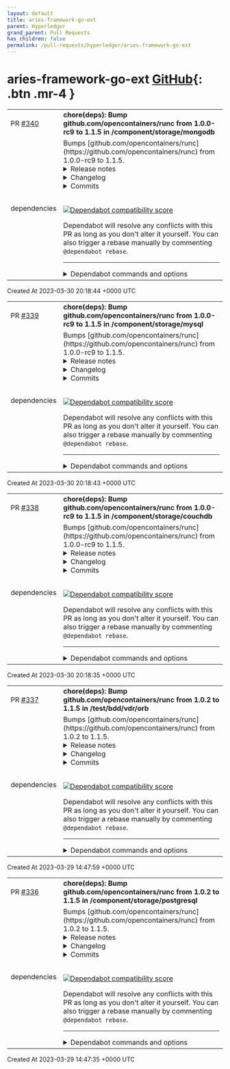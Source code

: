 ```yaml
---
layout: default
title: aries-framework-go-ext
parent: Hyperledger
grand_parent: Pull Requests
has_children: false
permalink: /pull-requests/hyperledger/aries-framework-go-ext
---
```


# aries-framework-go-ext <span class="fs-3 right-align">[GitHub](https://github.com/hyperledger/aries-framework-go-ext){: .btn .mr-4 }</span>


<div>
    <table>
        <tr>
            <td>
                PR <a href="https://github.com/hyperledger/aries-framework-go-ext/pull/340" class=".btn">#340</a>
            </td>
            <td>
                <b>
                    chore(deps): Bump github.com/opencontainers/runc from 1.0.0-rc9 to 1.1.5 in /component/storage/mongodb
                </b>
            </td>
        </tr>
        <tr>
            <td>
                <span class="chip">dependencies</span>
            </td>
            <td>
                Bumps [github.com/opencontainers/runc](https://github.com/opencontainers/runc) from 1.0.0-rc9 to 1.1.5.
<details>
<summary>Release notes</summary>
<p><em>Sourced from <a href="https://github.com/opencontainers/runc/releases">github.com/opencontainers/runc's releases</a>.</em></p>
<blockquote>
<h2>runc 1.1.5 -- &quot;囚われた屈辱は　反撃の嚆矢だ&quot;</h2>
<p>This is the fifth patch release in the 1.1.z series of runc, which fixes
three CVEs found in runc.</p>
<ul>
<li>
<p>CVE-2023-25809 is a vulnerability involving rootless containers where
(under specific configurations), the container would have write access
to the /sys/fs/cgroup/user.slice/... cgroup hierarchy. No other
hierarchies on the host were affected. This vulnerability was
discovered by Akihiro Suda.
<a href="https://github.com/opencontainers/runc/security/advisories/GHSA-m8cg-xc2p-r3fc">https://github.com/opencontainers/runc/security/advisories/GHSA-m8cg-xc2p-r3fc</a></p>
</li>
<li>
<p>CVE-2023-27561 was a regression which effectively re-introduced
CVE-2019-19921. This bug was present from v1.0.0-rc95 to v1.1.4. This
regression was discovered by <a href="https://github.com/Beuc"><code>@​Beuc</code></a>.
<a href="https://github.com/advisories/GHSA-vpvm-3wq2-2wvm">https://github.com/advisories/GHSA-vpvm-3wq2-2wvm</a></p>
</li>
<li>
<p>CVE-2023-28642 is a variant of CVE-2023-27561 and was fixed by the same
patch. This variant of the above vulnerability was reported by Lei
Wang.
<a href="https://github.com/opencontainers/runc/security/advisories/GHSA-g2j6-57v7-gm8c">https://github.com/opencontainers/runc/security/advisories/GHSA-g2j6-57v7-gm8c</a></p>
</li>
</ul>
<p>In addition, the following other fixes are included in this release:</p>
<ul>
<li>Fix the inability to use <code>/dev/null</code> when inside a container. (<a href="https://redirect.github.com/opencontainers/runc/issues/3620">#3620</a>)</li>
<li>Fix changing the ownership of host's <code>/dev/null</code> caused by fd redirection
(a regression in 1.1.1). (<a href="https://redirect.github.com/opencontainers/runc/issues/3674">#3674</a>, <a href="https://redirect.github.com/opencontainers/runc/issues/3731">#3731</a>)</li>
<li>Fix rare runc exec/enter unshare error on older kernels, including
CentOS &lt; 7.7. (<a href="https://redirect.github.com/opencontainers/runc/issues/3776">#3776</a>)</li>
<li>nsexec: Check for errors in <code>write_log()</code>. (<a href="https://redirect.github.com/opencontainers/runc/issues/3721">#3721</a>)</li>
</ul>
<h3>Static Linking Notices</h3>
<p>The <code>runc</code> binary distributed with this release are <em>statically linked</em> with
the following <a href="https://www.gnu.org/licenses/old-licenses/lgpl-2.1.en.html">GNU LGPL-2.1</a> licensed libraries, with <code>runc</code> acting
as a &quot;work that uses the Library&quot;:</p>
<ul>
<li><a href="https://github.com/seccomp/libseccomp">libseccomp</a></li>
</ul>
<p>The versions of these libraries were not modified from their upstream versions,
but in order to comply with the LGPL-2.1 (§6(a)), we have attached the
complete source code for those libraries which (when combined with the attached
runc source code) may be used to exercise your rights under the LGPL-2.1.</p>
<p>However we strongly suggest that you make use of your distribution's packages
or download them from the authoritative upstream sources, especially since
these libraries are related to the security of your containers.</p>
<!-- raw HTML omitted -->
</blockquote>
<p>... (truncated)</p>
</details>
<details>
<summary>Changelog</summary>
<p><em>Sourced from <a href="https://github.com/opencontainers/runc/blob/v1.1.5/CHANGELOG.md">github.com/opencontainers/runc's changelog</a>.</em></p>
<blockquote>
<h2>[1.1.5] - 2023-03-29</h2>
<blockquote>
<p>囚われた屈辱は
反撃の嚆矢だ</p>
</blockquote>
<h3>Fixed</h3>
<ul>
<li>Prohibit container's <code>/proc</code> and <code>/sys</code> to be symlinks (CVE-2019-19921,
CVE-2023-27561, CVE-2023-28642, <a href="https://redirect.github.com/opencontainers/runc/issues/3785">#3785</a>)</li>
<li>rootless: rework /sys/fs/cgroup mounts to avoid exposing the host's cgroup
hierarchy into the container. (CVE-2023-25809)</li>
<li>Fix the inability to use <code>/dev/null</code> when inside a container. (<a href="https://redirect.github.com/opencontainers/runc/issues/3620">#3620</a>)</li>
<li>Fix changing the ownership of host's <code>/dev/null</code> caused by fd redirection
(a regression in 1.1.1). (<a href="https://redirect.github.com/opencontainers/runc/issues/3674">#3674</a>, <a href="https://redirect.github.com/opencontainers/runc/issues/3731">#3731</a>)</li>
<li>Fix rare runc exec/enter unshare error on older kernels, inlcuding
CentOS &lt; 7.7. (<a href="https://redirect.github.com/opencontainers/runc/issues/3776">#3776</a>)</li>
<li>nsexec: Check for errors in <code>write_log()</code>. (<a href="https://redirect.github.com/opencontainers/runc/issues/3721">#3721</a>)</li>
<li>Various CI fixes and updates. (<a href="https://redirect.github.com/opencontainers/runc/issues/3618">#3618</a>, <a href="https://redirect.github.com/opencontainers/runc/issues/3630">#3630</a>, <a href="https://redirect.github.com/opencontainers/runc/issues/3640">#3640</a>, <a href="https://redirect.github.com/opencontainers/runc/issues/3729">#3729</a>)</li>
</ul>
<h2>[1.1.4] - 2022-08-24</h2>
<blockquote>
<p>If you look for perfection, you'll never be content.</p>
</blockquote>
<h3>Fixed</h3>
<ul>
<li>Fix mounting via wrong proc fd.
When the user and mount namespaces are used, and the bind mount is followed by
the cgroup mount in the spec, the cgroup was mounted using the bind mount's
mount fd. (<a href="https://redirect.github.com/opencontainers/runc/issues/3511">#3511</a>)</li>
<li>Switch <code>kill()</code> in <code>libcontainer/nsenter</code> to <code>sane_kill()</code>. (<a href="https://redirect.github.com/opencontainers/runc/issues/3536">#3536</a>)</li>
<li>Fix &quot;permission denied&quot; error from <code>runc run</code> on <code>noexec</code> fs. (<a href="https://redirect.github.com/opencontainers/runc/issues/3541">#3541</a>)</li>
<li>Fix failed exec after <code>systemctl daemon-reload</code>.
Due to a regression in v1.1.3, the <code>DeviceAllow=char-pts rwm</code> rule was no
longer added and was causing an error <code>open /dev/pts/0: operation not permitted: unknown</code>
when systemd was reloaded. (<a href="https://redirect.github.com/opencontainers/runc/issues/3554">#3554</a>)</li>
<li>Various CI fixes. (<a href="https://redirect.github.com/opencontainers/runc/issues/3538">#3538</a>, <a href="https://redirect.github.com/opencontainers/runc/issues/3558">#3558</a>, <a href="https://redirect.github.com/opencontainers/runc/issues/3562">#3562</a>)</li>
</ul>
<h2>[1.1.3] - 2022-06-09</h2>
<blockquote>
<p>In the beginning there was nothing, which exploded.</p>
</blockquote>
<h3>Fixed</h3>
<ul>
<li>Our seccomp <code>-ENOSYS</code> stub now correctly handles multiplexed syscalls on
s390 and s390x. This solves the issue where syscalls the host kernel did not
support would return <code>-EPERM</code> despite the existence of the <code>-ENOSYS</code> stub
code (this was due to how s390x does syscall multiplexing). (<a href="https://redirect.github.com/opencontainers/runc/issues/3478">#3478</a>)</li>
<li>Retry on dbus disconnect logic in libcontainer/cgroups/systemd now works as
intended; this fix does not affect runc binary itself but is important for
libcontainer users such as Kubernetes. (<a href="https://redirect.github.com/opencontainers/runc/issues/3476">#3476</a>)</li>
<li>Inability to compile with recent clang due to an issue with duplicate</li>
</ul>
<!-- raw HTML omitted -->
</blockquote>
<p>... (truncated)</p>
</details>
<details>
<summary>Commits</summary>
<ul>
<li><a href="https://github.com/opencontainers/runc/commit/f19387a6bec4944c770f7668ab51c4348d9c2f38"><code>f19387a</code></a> VERSION: release v1.1.5</li>
<li><a href="https://github.com/opencontainers/runc/commit/58a9abee210c5a72ab10904f96e0026f684f24e3"><code>58a9abe</code></a> Merge pull request from GHSA-m8cg-xc2p-r3fc</li>
<li><a href="https://github.com/opencontainers/runc/commit/27fb72c7ffdbd509b3c15b2bdb4df3d2192bfe7b"><code>27fb72c</code></a> merge branch 'pr-3776' into release-1.1</li>
<li><a href="https://github.com/opencontainers/runc/commit/8ec02ea1b14edac85a6e9a2b622ae44e15e11ccd"><code>8ec02ea</code></a> nsexec: retry unshare on EINVAL</li>
<li><a href="https://github.com/opencontainers/runc/commit/059d7730fc102052c90fea52c7b3c6f04fbbc487"><code>059d773</code></a> merge branch 'pr-3785' into release-1.1</li>
<li><a href="https://github.com/opencontainers/runc/commit/0abab45c9b97c113ff2cdc16f3a7388444c3fbec"><code>0abab45</code></a> Prohibit /proc and /sys to be symlinks</li>
<li><a href="https://github.com/opencontainers/runc/commit/0e6b818a2b0d24fdb6697614e5c5f115bbe8e3a5"><code>0e6b818</code></a> rootless: fix /sys/fs/cgroup mounts</li>
<li><a href="https://github.com/opencontainers/runc/commit/c6781d100a73d2dcef84e9376d85fff02235a2ed"><code>c6781d1</code></a> Merge pull request <a href="https://redirect.github.com/opencontainers/runc/issues/3721">#3721</a> from kinvolk/rata/nsfixes-backport</li>
<li><a href="https://github.com/opencontainers/runc/commit/f6e2cd3baf661e1f377088e13084ccb5aadf41e6"><code>f6e2cd3</code></a> nsexec: Check for errors in write_log()</li>
<li><a href="https://github.com/opencontainers/runc/commit/3775df9fcb7828594114866e1df346f44d22ad16"><code>3775df9</code></a> Merge pull request <a href="https://redirect.github.com/opencontainers/runc/issues/3731">#3731</a> from kolyshkin/1.1-fix-dev-null</li>
<li>Additional commits viewable in <a href="https://github.com/opencontainers/runc/compare/v1.0.0-rc9...v1.1.5">compare view</a></li>
</ul>
</details>
<br />


[![Dependabot compatibility score](https://dependabot-badges.githubapp.com/badges/compatibility_score?dependency-name=github.com/opencontainers/runc&package-manager=go_modules&previous-version=1.0.0-rc9&new-version=1.1.5)](https://docs.github.com/en/github/managing-security-vulnerabilities/about-dependabot-security-updates#about-compatibility-scores)

Dependabot will resolve any conflicts with this PR as long as you don't alter it yourself. You can also trigger a rebase manually by commenting `@dependabot rebase`.

[//]: # (dependabot-automerge-start)
[//]: # (dependabot-automerge-end)

---

<details>
<summary>Dependabot commands and options</summary>
<br />

You can trigger Dependabot actions by commenting on this PR:
- `@dependabot rebase` will rebase this PR
- `@dependabot recreate` will recreate this PR, overwriting any edits that have been made to it
- `@dependabot merge` will merge this PR after your CI passes on it
- `@dependabot squash and merge` will squash and merge this PR after your CI passes on it
- `@dependabot cancel merge` will cancel a previously requested merge and block automerging
- `@dependabot reopen` will reopen this PR if it is closed
- `@dependabot close` will close this PR and stop Dependabot recreating it. You can achieve the same result by closing it manually
- `@dependabot ignore this major version` will close this PR and stop Dependabot creating any more for this major version (unless you reopen the PR or upgrade to it yourself)
- `@dependabot ignore this minor version` will close this PR and stop Dependabot creating any more for this minor version (unless you reopen the PR or upgrade to it yourself)
- `@dependabot ignore this dependency` will close this PR and stop Dependabot creating any more for this dependency (unless you reopen the PR or upgrade to it yourself)
You can disable automated security fix PRs for this repo from the [Security Alerts page](https://github.com/hyperledger/aries-framework-go-ext/network/alerts).

</details>
            </td>
        </tr>
    </table>
    <div class="right-align">
        Created At 2023-03-30 20:18:44 +0000 UTC
    </div>
</div>

<div>
    <table>
        <tr>
            <td>
                PR <a href="https://github.com/hyperledger/aries-framework-go-ext/pull/339" class=".btn">#339</a>
            </td>
            <td>
                <b>
                    chore(deps): Bump github.com/opencontainers/runc from 1.0.0-rc9 to 1.1.5 in /component/storage/mysql
                </b>
            </td>
        </tr>
        <tr>
            <td>
                <span class="chip">dependencies</span>
            </td>
            <td>
                Bumps [github.com/opencontainers/runc](https://github.com/opencontainers/runc) from 1.0.0-rc9 to 1.1.5.
<details>
<summary>Release notes</summary>
<p><em>Sourced from <a href="https://github.com/opencontainers/runc/releases">github.com/opencontainers/runc's releases</a>.</em></p>
<blockquote>
<h2>runc 1.1.5 -- &quot;囚われた屈辱は　反撃の嚆矢だ&quot;</h2>
<p>This is the fifth patch release in the 1.1.z series of runc, which fixes
three CVEs found in runc.</p>
<ul>
<li>
<p>CVE-2023-25809 is a vulnerability involving rootless containers where
(under specific configurations), the container would have write access
to the /sys/fs/cgroup/user.slice/... cgroup hierarchy. No other
hierarchies on the host were affected. This vulnerability was
discovered by Akihiro Suda.
<a href="https://github.com/opencontainers/runc/security/advisories/GHSA-m8cg-xc2p-r3fc">https://github.com/opencontainers/runc/security/advisories/GHSA-m8cg-xc2p-r3fc</a></p>
</li>
<li>
<p>CVE-2023-27561 was a regression which effectively re-introduced
CVE-2019-19921. This bug was present from v1.0.0-rc95 to v1.1.4. This
regression was discovered by <a href="https://github.com/Beuc"><code>@​Beuc</code></a>.
<a href="https://github.com/advisories/GHSA-vpvm-3wq2-2wvm">https://github.com/advisories/GHSA-vpvm-3wq2-2wvm</a></p>
</li>
<li>
<p>CVE-2023-28642 is a variant of CVE-2023-27561 and was fixed by the same
patch. This variant of the above vulnerability was reported by Lei
Wang.
<a href="https://github.com/opencontainers/runc/security/advisories/GHSA-g2j6-57v7-gm8c">https://github.com/opencontainers/runc/security/advisories/GHSA-g2j6-57v7-gm8c</a></p>
</li>
</ul>
<p>In addition, the following other fixes are included in this release:</p>
<ul>
<li>Fix the inability to use <code>/dev/null</code> when inside a container. (<a href="https://redirect.github.com/opencontainers/runc/issues/3620">#3620</a>)</li>
<li>Fix changing the ownership of host's <code>/dev/null</code> caused by fd redirection
(a regression in 1.1.1). (<a href="https://redirect.github.com/opencontainers/runc/issues/3674">#3674</a>, <a href="https://redirect.github.com/opencontainers/runc/issues/3731">#3731</a>)</li>
<li>Fix rare runc exec/enter unshare error on older kernels, including
CentOS &lt; 7.7. (<a href="https://redirect.github.com/opencontainers/runc/issues/3776">#3776</a>)</li>
<li>nsexec: Check for errors in <code>write_log()</code>. (<a href="https://redirect.github.com/opencontainers/runc/issues/3721">#3721</a>)</li>
</ul>
<h3>Static Linking Notices</h3>
<p>The <code>runc</code> binary distributed with this release are <em>statically linked</em> with
the following <a href="https://www.gnu.org/licenses/old-licenses/lgpl-2.1.en.html">GNU LGPL-2.1</a> licensed libraries, with <code>runc</code> acting
as a &quot;work that uses the Library&quot;:</p>
<ul>
<li><a href="https://github.com/seccomp/libseccomp">libseccomp</a></li>
</ul>
<p>The versions of these libraries were not modified from their upstream versions,
but in order to comply with the LGPL-2.1 (§6(a)), we have attached the
complete source code for those libraries which (when combined with the attached
runc source code) may be used to exercise your rights under the LGPL-2.1.</p>
<p>However we strongly suggest that you make use of your distribution's packages
or download them from the authoritative upstream sources, especially since
these libraries are related to the security of your containers.</p>
<!-- raw HTML omitted -->
</blockquote>
<p>... (truncated)</p>
</details>
<details>
<summary>Changelog</summary>
<p><em>Sourced from <a href="https://github.com/opencontainers/runc/blob/v1.1.5/CHANGELOG.md">github.com/opencontainers/runc's changelog</a>.</em></p>
<blockquote>
<h2>[1.1.5] - 2023-03-29</h2>
<blockquote>
<p>囚われた屈辱は
反撃の嚆矢だ</p>
</blockquote>
<h3>Fixed</h3>
<ul>
<li>Prohibit container's <code>/proc</code> and <code>/sys</code> to be symlinks (CVE-2019-19921,
CVE-2023-27561, CVE-2023-28642, <a href="https://redirect.github.com/opencontainers/runc/issues/3785">#3785</a>)</li>
<li>rootless: rework /sys/fs/cgroup mounts to avoid exposing the host's cgroup
hierarchy into the container. (CVE-2023-25809)</li>
<li>Fix the inability to use <code>/dev/null</code> when inside a container. (<a href="https://redirect.github.com/opencontainers/runc/issues/3620">#3620</a>)</li>
<li>Fix changing the ownership of host's <code>/dev/null</code> caused by fd redirection
(a regression in 1.1.1). (<a href="https://redirect.github.com/opencontainers/runc/issues/3674">#3674</a>, <a href="https://redirect.github.com/opencontainers/runc/issues/3731">#3731</a>)</li>
<li>Fix rare runc exec/enter unshare error on older kernels, inlcuding
CentOS &lt; 7.7. (<a href="https://redirect.github.com/opencontainers/runc/issues/3776">#3776</a>)</li>
<li>nsexec: Check for errors in <code>write_log()</code>. (<a href="https://redirect.github.com/opencontainers/runc/issues/3721">#3721</a>)</li>
<li>Various CI fixes and updates. (<a href="https://redirect.github.com/opencontainers/runc/issues/3618">#3618</a>, <a href="https://redirect.github.com/opencontainers/runc/issues/3630">#3630</a>, <a href="https://redirect.github.com/opencontainers/runc/issues/3640">#3640</a>, <a href="https://redirect.github.com/opencontainers/runc/issues/3729">#3729</a>)</li>
</ul>
<h2>[1.1.4] - 2022-08-24</h2>
<blockquote>
<p>If you look for perfection, you'll never be content.</p>
</blockquote>
<h3>Fixed</h3>
<ul>
<li>Fix mounting via wrong proc fd.
When the user and mount namespaces are used, and the bind mount is followed by
the cgroup mount in the spec, the cgroup was mounted using the bind mount's
mount fd. (<a href="https://redirect.github.com/opencontainers/runc/issues/3511">#3511</a>)</li>
<li>Switch <code>kill()</code> in <code>libcontainer/nsenter</code> to <code>sane_kill()</code>. (<a href="https://redirect.github.com/opencontainers/runc/issues/3536">#3536</a>)</li>
<li>Fix &quot;permission denied&quot; error from <code>runc run</code> on <code>noexec</code> fs. (<a href="https://redirect.github.com/opencontainers/runc/issues/3541">#3541</a>)</li>
<li>Fix failed exec after <code>systemctl daemon-reload</code>.
Due to a regression in v1.1.3, the <code>DeviceAllow=char-pts rwm</code> rule was no
longer added and was causing an error <code>open /dev/pts/0: operation not permitted: unknown</code>
when systemd was reloaded. (<a href="https://redirect.github.com/opencontainers/runc/issues/3554">#3554</a>)</li>
<li>Various CI fixes. (<a href="https://redirect.github.com/opencontainers/runc/issues/3538">#3538</a>, <a href="https://redirect.github.com/opencontainers/runc/issues/3558">#3558</a>, <a href="https://redirect.github.com/opencontainers/runc/issues/3562">#3562</a>)</li>
</ul>
<h2>[1.1.3] - 2022-06-09</h2>
<blockquote>
<p>In the beginning there was nothing, which exploded.</p>
</blockquote>
<h3>Fixed</h3>
<ul>
<li>Our seccomp <code>-ENOSYS</code> stub now correctly handles multiplexed syscalls on
s390 and s390x. This solves the issue where syscalls the host kernel did not
support would return <code>-EPERM</code> despite the existence of the <code>-ENOSYS</code> stub
code (this was due to how s390x does syscall multiplexing). (<a href="https://redirect.github.com/opencontainers/runc/issues/3478">#3478</a>)</li>
<li>Retry on dbus disconnect logic in libcontainer/cgroups/systemd now works as
intended; this fix does not affect runc binary itself but is important for
libcontainer users such as Kubernetes. (<a href="https://redirect.github.com/opencontainers/runc/issues/3476">#3476</a>)</li>
<li>Inability to compile with recent clang due to an issue with duplicate</li>
</ul>
<!-- raw HTML omitted -->
</blockquote>
<p>... (truncated)</p>
</details>
<details>
<summary>Commits</summary>
<ul>
<li><a href="https://github.com/opencontainers/runc/commit/f19387a6bec4944c770f7668ab51c4348d9c2f38"><code>f19387a</code></a> VERSION: release v1.1.5</li>
<li><a href="https://github.com/opencontainers/runc/commit/58a9abee210c5a72ab10904f96e0026f684f24e3"><code>58a9abe</code></a> Merge pull request from GHSA-m8cg-xc2p-r3fc</li>
<li><a href="https://github.com/opencontainers/runc/commit/27fb72c7ffdbd509b3c15b2bdb4df3d2192bfe7b"><code>27fb72c</code></a> merge branch 'pr-3776' into release-1.1</li>
<li><a href="https://github.com/opencontainers/runc/commit/8ec02ea1b14edac85a6e9a2b622ae44e15e11ccd"><code>8ec02ea</code></a> nsexec: retry unshare on EINVAL</li>
<li><a href="https://github.com/opencontainers/runc/commit/059d7730fc102052c90fea52c7b3c6f04fbbc487"><code>059d773</code></a> merge branch 'pr-3785' into release-1.1</li>
<li><a href="https://github.com/opencontainers/runc/commit/0abab45c9b97c113ff2cdc16f3a7388444c3fbec"><code>0abab45</code></a> Prohibit /proc and /sys to be symlinks</li>
<li><a href="https://github.com/opencontainers/runc/commit/0e6b818a2b0d24fdb6697614e5c5f115bbe8e3a5"><code>0e6b818</code></a> rootless: fix /sys/fs/cgroup mounts</li>
<li><a href="https://github.com/opencontainers/runc/commit/c6781d100a73d2dcef84e9376d85fff02235a2ed"><code>c6781d1</code></a> Merge pull request <a href="https://redirect.github.com/opencontainers/runc/issues/3721">#3721</a> from kinvolk/rata/nsfixes-backport</li>
<li><a href="https://github.com/opencontainers/runc/commit/f6e2cd3baf661e1f377088e13084ccb5aadf41e6"><code>f6e2cd3</code></a> nsexec: Check for errors in write_log()</li>
<li><a href="https://github.com/opencontainers/runc/commit/3775df9fcb7828594114866e1df346f44d22ad16"><code>3775df9</code></a> Merge pull request <a href="https://redirect.github.com/opencontainers/runc/issues/3731">#3731</a> from kolyshkin/1.1-fix-dev-null</li>
<li>Additional commits viewable in <a href="https://github.com/opencontainers/runc/compare/v1.0.0-rc9...v1.1.5">compare view</a></li>
</ul>
</details>
<br />


[![Dependabot compatibility score](https://dependabot-badges.githubapp.com/badges/compatibility_score?dependency-name=github.com/opencontainers/runc&package-manager=go_modules&previous-version=1.0.0-rc9&new-version=1.1.5)](https://docs.github.com/en/github/managing-security-vulnerabilities/about-dependabot-security-updates#about-compatibility-scores)

Dependabot will resolve any conflicts with this PR as long as you don't alter it yourself. You can also trigger a rebase manually by commenting `@dependabot rebase`.

[//]: # (dependabot-automerge-start)
[//]: # (dependabot-automerge-end)

---

<details>
<summary>Dependabot commands and options</summary>
<br />

You can trigger Dependabot actions by commenting on this PR:
- `@dependabot rebase` will rebase this PR
- `@dependabot recreate` will recreate this PR, overwriting any edits that have been made to it
- `@dependabot merge` will merge this PR after your CI passes on it
- `@dependabot squash and merge` will squash and merge this PR after your CI passes on it
- `@dependabot cancel merge` will cancel a previously requested merge and block automerging
- `@dependabot reopen` will reopen this PR if it is closed
- `@dependabot close` will close this PR and stop Dependabot recreating it. You can achieve the same result by closing it manually
- `@dependabot ignore this major version` will close this PR and stop Dependabot creating any more for this major version (unless you reopen the PR or upgrade to it yourself)
- `@dependabot ignore this minor version` will close this PR and stop Dependabot creating any more for this minor version (unless you reopen the PR or upgrade to it yourself)
- `@dependabot ignore this dependency` will close this PR and stop Dependabot creating any more for this dependency (unless you reopen the PR or upgrade to it yourself)
You can disable automated security fix PRs for this repo from the [Security Alerts page](https://github.com/hyperledger/aries-framework-go-ext/network/alerts).

</details>
            </td>
        </tr>
    </table>
    <div class="right-align">
        Created At 2023-03-30 20:18:43 +0000 UTC
    </div>
</div>

<div>
    <table>
        <tr>
            <td>
                PR <a href="https://github.com/hyperledger/aries-framework-go-ext/pull/338" class=".btn">#338</a>
            </td>
            <td>
                <b>
                    chore(deps): Bump github.com/opencontainers/runc from 1.0.0-rc9 to 1.1.5 in /component/storage/couchdb
                </b>
            </td>
        </tr>
        <tr>
            <td>
                <span class="chip">dependencies</span>
            </td>
            <td>
                Bumps [github.com/opencontainers/runc](https://github.com/opencontainers/runc) from 1.0.0-rc9 to 1.1.5.
<details>
<summary>Release notes</summary>
<p><em>Sourced from <a href="https://github.com/opencontainers/runc/releases">github.com/opencontainers/runc's releases</a>.</em></p>
<blockquote>
<h2>runc 1.1.5 -- &quot;囚われた屈辱は　反撃の嚆矢だ&quot;</h2>
<p>This is the fifth patch release in the 1.1.z series of runc, which fixes
three CVEs found in runc.</p>
<ul>
<li>
<p>CVE-2023-25809 is a vulnerability involving rootless containers where
(under specific configurations), the container would have write access
to the /sys/fs/cgroup/user.slice/... cgroup hierarchy. No other
hierarchies on the host were affected. This vulnerability was
discovered by Akihiro Suda.
<a href="https://github.com/opencontainers/runc/security/advisories/GHSA-m8cg-xc2p-r3fc">https://github.com/opencontainers/runc/security/advisories/GHSA-m8cg-xc2p-r3fc</a></p>
</li>
<li>
<p>CVE-2023-27561 was a regression which effectively re-introduced
CVE-2019-19921. This bug was present from v1.0.0-rc95 to v1.1.4. This
regression was discovered by <a href="https://github.com/Beuc"><code>@​Beuc</code></a>.
<a href="https://github.com/advisories/GHSA-vpvm-3wq2-2wvm">https://github.com/advisories/GHSA-vpvm-3wq2-2wvm</a></p>
</li>
<li>
<p>CVE-2023-28642 is a variant of CVE-2023-27561 and was fixed by the same
patch. This variant of the above vulnerability was reported by Lei
Wang.
<a href="https://github.com/opencontainers/runc/security/advisories/GHSA-g2j6-57v7-gm8c">https://github.com/opencontainers/runc/security/advisories/GHSA-g2j6-57v7-gm8c</a></p>
</li>
</ul>
<p>In addition, the following other fixes are included in this release:</p>
<ul>
<li>Fix the inability to use <code>/dev/null</code> when inside a container. (<a href="https://redirect.github.com/opencontainers/runc/issues/3620">#3620</a>)</li>
<li>Fix changing the ownership of host's <code>/dev/null</code> caused by fd redirection
(a regression in 1.1.1). (<a href="https://redirect.github.com/opencontainers/runc/issues/3674">#3674</a>, <a href="https://redirect.github.com/opencontainers/runc/issues/3731">#3731</a>)</li>
<li>Fix rare runc exec/enter unshare error on older kernels, including
CentOS &lt; 7.7. (<a href="https://redirect.github.com/opencontainers/runc/issues/3776">#3776</a>)</li>
<li>nsexec: Check for errors in <code>write_log()</code>. (<a href="https://redirect.github.com/opencontainers/runc/issues/3721">#3721</a>)</li>
</ul>
<h3>Static Linking Notices</h3>
<p>The <code>runc</code> binary distributed with this release are <em>statically linked</em> with
the following <a href="https://www.gnu.org/licenses/old-licenses/lgpl-2.1.en.html">GNU LGPL-2.1</a> licensed libraries, with <code>runc</code> acting
as a &quot;work that uses the Library&quot;:</p>
<ul>
<li><a href="https://github.com/seccomp/libseccomp">libseccomp</a></li>
</ul>
<p>The versions of these libraries were not modified from their upstream versions,
but in order to comply with the LGPL-2.1 (§6(a)), we have attached the
complete source code for those libraries which (when combined with the attached
runc source code) may be used to exercise your rights under the LGPL-2.1.</p>
<p>However we strongly suggest that you make use of your distribution's packages
or download them from the authoritative upstream sources, especially since
these libraries are related to the security of your containers.</p>
<!-- raw HTML omitted -->
</blockquote>
<p>... (truncated)</p>
</details>
<details>
<summary>Changelog</summary>
<p><em>Sourced from <a href="https://github.com/opencontainers/runc/blob/v1.1.5/CHANGELOG.md">github.com/opencontainers/runc's changelog</a>.</em></p>
<blockquote>
<h2>[1.1.5] - 2023-03-29</h2>
<blockquote>
<p>囚われた屈辱は
反撃の嚆矢だ</p>
</blockquote>
<h3>Fixed</h3>
<ul>
<li>Prohibit container's <code>/proc</code> and <code>/sys</code> to be symlinks (CVE-2019-19921,
CVE-2023-27561, CVE-2023-28642, <a href="https://redirect.github.com/opencontainers/runc/issues/3785">#3785</a>)</li>
<li>rootless: rework /sys/fs/cgroup mounts to avoid exposing the host's cgroup
hierarchy into the container. (CVE-2023-25809)</li>
<li>Fix the inability to use <code>/dev/null</code> when inside a container. (<a href="https://redirect.github.com/opencontainers/runc/issues/3620">#3620</a>)</li>
<li>Fix changing the ownership of host's <code>/dev/null</code> caused by fd redirection
(a regression in 1.1.1). (<a href="https://redirect.github.com/opencontainers/runc/issues/3674">#3674</a>, <a href="https://redirect.github.com/opencontainers/runc/issues/3731">#3731</a>)</li>
<li>Fix rare runc exec/enter unshare error on older kernels, inlcuding
CentOS &lt; 7.7. (<a href="https://redirect.github.com/opencontainers/runc/issues/3776">#3776</a>)</li>
<li>nsexec: Check for errors in <code>write_log()</code>. (<a href="https://redirect.github.com/opencontainers/runc/issues/3721">#3721</a>)</li>
<li>Various CI fixes and updates. (<a href="https://redirect.github.com/opencontainers/runc/issues/3618">#3618</a>, <a href="https://redirect.github.com/opencontainers/runc/issues/3630">#3630</a>, <a href="https://redirect.github.com/opencontainers/runc/issues/3640">#3640</a>, <a href="https://redirect.github.com/opencontainers/runc/issues/3729">#3729</a>)</li>
</ul>
<h2>[1.1.4] - 2022-08-24</h2>
<blockquote>
<p>If you look for perfection, you'll never be content.</p>
</blockquote>
<h3>Fixed</h3>
<ul>
<li>Fix mounting via wrong proc fd.
When the user and mount namespaces are used, and the bind mount is followed by
the cgroup mount in the spec, the cgroup was mounted using the bind mount's
mount fd. (<a href="https://redirect.github.com/opencontainers/runc/issues/3511">#3511</a>)</li>
<li>Switch <code>kill()</code> in <code>libcontainer/nsenter</code> to <code>sane_kill()</code>. (<a href="https://redirect.github.com/opencontainers/runc/issues/3536">#3536</a>)</li>
<li>Fix &quot;permission denied&quot; error from <code>runc run</code> on <code>noexec</code> fs. (<a href="https://redirect.github.com/opencontainers/runc/issues/3541">#3541</a>)</li>
<li>Fix failed exec after <code>systemctl daemon-reload</code>.
Due to a regression in v1.1.3, the <code>DeviceAllow=char-pts rwm</code> rule was no
longer added and was causing an error <code>open /dev/pts/0: operation not permitted: unknown</code>
when systemd was reloaded. (<a href="https://redirect.github.com/opencontainers/runc/issues/3554">#3554</a>)</li>
<li>Various CI fixes. (<a href="https://redirect.github.com/opencontainers/runc/issues/3538">#3538</a>, <a href="https://redirect.github.com/opencontainers/runc/issues/3558">#3558</a>, <a href="https://redirect.github.com/opencontainers/runc/issues/3562">#3562</a>)</li>
</ul>
<h2>[1.1.3] - 2022-06-09</h2>
<blockquote>
<p>In the beginning there was nothing, which exploded.</p>
</blockquote>
<h3>Fixed</h3>
<ul>
<li>Our seccomp <code>-ENOSYS</code> stub now correctly handles multiplexed syscalls on
s390 and s390x. This solves the issue where syscalls the host kernel did not
support would return <code>-EPERM</code> despite the existence of the <code>-ENOSYS</code> stub
code (this was due to how s390x does syscall multiplexing). (<a href="https://redirect.github.com/opencontainers/runc/issues/3478">#3478</a>)</li>
<li>Retry on dbus disconnect logic in libcontainer/cgroups/systemd now works as
intended; this fix does not affect runc binary itself but is important for
libcontainer users such as Kubernetes. (<a href="https://redirect.github.com/opencontainers/runc/issues/3476">#3476</a>)</li>
<li>Inability to compile with recent clang due to an issue with duplicate</li>
</ul>
<!-- raw HTML omitted -->
</blockquote>
<p>... (truncated)</p>
</details>
<details>
<summary>Commits</summary>
<ul>
<li><a href="https://github.com/opencontainers/runc/commit/f19387a6bec4944c770f7668ab51c4348d9c2f38"><code>f19387a</code></a> VERSION: release v1.1.5</li>
<li><a href="https://github.com/opencontainers/runc/commit/58a9abee210c5a72ab10904f96e0026f684f24e3"><code>58a9abe</code></a> Merge pull request from GHSA-m8cg-xc2p-r3fc</li>
<li><a href="https://github.com/opencontainers/runc/commit/27fb72c7ffdbd509b3c15b2bdb4df3d2192bfe7b"><code>27fb72c</code></a> merge branch 'pr-3776' into release-1.1</li>
<li><a href="https://github.com/opencontainers/runc/commit/8ec02ea1b14edac85a6e9a2b622ae44e15e11ccd"><code>8ec02ea</code></a> nsexec: retry unshare on EINVAL</li>
<li><a href="https://github.com/opencontainers/runc/commit/059d7730fc102052c90fea52c7b3c6f04fbbc487"><code>059d773</code></a> merge branch 'pr-3785' into release-1.1</li>
<li><a href="https://github.com/opencontainers/runc/commit/0abab45c9b97c113ff2cdc16f3a7388444c3fbec"><code>0abab45</code></a> Prohibit /proc and /sys to be symlinks</li>
<li><a href="https://github.com/opencontainers/runc/commit/0e6b818a2b0d24fdb6697614e5c5f115bbe8e3a5"><code>0e6b818</code></a> rootless: fix /sys/fs/cgroup mounts</li>
<li><a href="https://github.com/opencontainers/runc/commit/c6781d100a73d2dcef84e9376d85fff02235a2ed"><code>c6781d1</code></a> Merge pull request <a href="https://redirect.github.com/opencontainers/runc/issues/3721">#3721</a> from kinvolk/rata/nsfixes-backport</li>
<li><a href="https://github.com/opencontainers/runc/commit/f6e2cd3baf661e1f377088e13084ccb5aadf41e6"><code>f6e2cd3</code></a> nsexec: Check for errors in write_log()</li>
<li><a href="https://github.com/opencontainers/runc/commit/3775df9fcb7828594114866e1df346f44d22ad16"><code>3775df9</code></a> Merge pull request <a href="https://redirect.github.com/opencontainers/runc/issues/3731">#3731</a> from kolyshkin/1.1-fix-dev-null</li>
<li>Additional commits viewable in <a href="https://github.com/opencontainers/runc/compare/v1.0.0-rc9...v1.1.5">compare view</a></li>
</ul>
</details>
<br />


[![Dependabot compatibility score](https://dependabot-badges.githubapp.com/badges/compatibility_score?dependency-name=github.com/opencontainers/runc&package-manager=go_modules&previous-version=1.0.0-rc9&new-version=1.1.5)](https://docs.github.com/en/github/managing-security-vulnerabilities/about-dependabot-security-updates#about-compatibility-scores)

Dependabot will resolve any conflicts with this PR as long as you don't alter it yourself. You can also trigger a rebase manually by commenting `@dependabot rebase`.

[//]: # (dependabot-automerge-start)
[//]: # (dependabot-automerge-end)

---

<details>
<summary>Dependabot commands and options</summary>
<br />

You can trigger Dependabot actions by commenting on this PR:
- `@dependabot rebase` will rebase this PR
- `@dependabot recreate` will recreate this PR, overwriting any edits that have been made to it
- `@dependabot merge` will merge this PR after your CI passes on it
- `@dependabot squash and merge` will squash and merge this PR after your CI passes on it
- `@dependabot cancel merge` will cancel a previously requested merge and block automerging
- `@dependabot reopen` will reopen this PR if it is closed
- `@dependabot close` will close this PR and stop Dependabot recreating it. You can achieve the same result by closing it manually
- `@dependabot ignore this major version` will close this PR and stop Dependabot creating any more for this major version (unless you reopen the PR or upgrade to it yourself)
- `@dependabot ignore this minor version` will close this PR and stop Dependabot creating any more for this minor version (unless you reopen the PR or upgrade to it yourself)
- `@dependabot ignore this dependency` will close this PR and stop Dependabot creating any more for this dependency (unless you reopen the PR or upgrade to it yourself)
You can disable automated security fix PRs for this repo from the [Security Alerts page](https://github.com/hyperledger/aries-framework-go-ext/network/alerts).

</details>
            </td>
        </tr>
    </table>
    <div class="right-align">
        Created At 2023-03-30 20:18:35 +0000 UTC
    </div>
</div>

<div>
    <table>
        <tr>
            <td>
                PR <a href="https://github.com/hyperledger/aries-framework-go-ext/pull/337" class=".btn">#337</a>
            </td>
            <td>
                <b>
                    chore(deps): Bump github.com/opencontainers/runc from 1.0.2 to 1.1.5 in /test/bdd/vdr/orb
                </b>
            </td>
        </tr>
        <tr>
            <td>
                <span class="chip">dependencies</span>
            </td>
            <td>
                Bumps [github.com/opencontainers/runc](https://github.com/opencontainers/runc) from 1.0.2 to 1.1.5.
<details>
<summary>Release notes</summary>
<p><em>Sourced from <a href="https://github.com/opencontainers/runc/releases">github.com/opencontainers/runc's releases</a>.</em></p>
<blockquote>
<h2>runc 1.1.5 -- &quot;囚われた屈辱は　反撃の嚆矢だ&quot;</h2>
<p>This is the fifth patch release in the 1.1.z series of runc, which fixes
three CVEs found in runc.</p>
<ul>
<li>
<p>CVE-2023-25809 is a vulnerability involving rootless containers where
(under specific configurations), the container would have write access
to the /sys/fs/cgroup/user.slice/... cgroup hierarchy. No other
hierarchies on the host were affected. This vulnerability was
discovered by Akihiro Suda.
<a href="https://github.com/opencontainers/runc/security/advisories/GHSA-m8cg-xc2p-r3fc">https://github.com/opencontainers/runc/security/advisories/GHSA-m8cg-xc2p-r3fc</a></p>
</li>
<li>
<p>CVE-2023-27561 was a regression which effectively re-introduced
CVE-2019-19921. This bug was present from v1.0.0-rc95 to v1.1.4. This
regression was discovered by <a href="https://github.com/Beuc"><code>@​Beuc</code></a>.
<a href="https://github.com/advisories/GHSA-vpvm-3wq2-2wvm">https://github.com/advisories/GHSA-vpvm-3wq2-2wvm</a></p>
</li>
<li>
<p>CVE-2023-28642 is a variant of CVE-2023-27561 and was fixed by the same
patch. This variant of the above vulnerability was reported by Lei
Wang.
<a href="https://github.com/opencontainers/runc/security/advisories/GHSA-g2j6-57v7-gm8c">https://github.com/opencontainers/runc/security/advisories/GHSA-g2j6-57v7-gm8c</a></p>
</li>
</ul>
<p>In addition, the following other fixes are included in this release:</p>
<ul>
<li>Fix the inability to use <code>/dev/null</code> when inside a container. (<a href="https://redirect.github.com/opencontainers/runc/issues/3620">#3620</a>)</li>
<li>Fix changing the ownership of host's <code>/dev/null</code> caused by fd redirection
(a regression in 1.1.1). (<a href="https://redirect.github.com/opencontainers/runc/issues/3674">#3674</a>, <a href="https://redirect.github.com/opencontainers/runc/issues/3731">#3731</a>)</li>
<li>Fix rare runc exec/enter unshare error on older kernels, including
CentOS &lt; 7.7. (<a href="https://redirect.github.com/opencontainers/runc/issues/3776">#3776</a>)</li>
<li>nsexec: Check for errors in <code>write_log()</code>. (<a href="https://redirect.github.com/opencontainers/runc/issues/3721">#3721</a>)</li>
</ul>
<h3>Static Linking Notices</h3>
<p>The <code>runc</code> binary distributed with this release are <em>statically linked</em> with
the following <a href="https://www.gnu.org/licenses/old-licenses/lgpl-2.1.en.html">GNU LGPL-2.1</a> licensed libraries, with <code>runc</code> acting
as a &quot;work that uses the Library&quot;:</p>
<ul>
<li><a href="https://github.com/seccomp/libseccomp">libseccomp</a></li>
</ul>
<p>The versions of these libraries were not modified from their upstream versions,
but in order to comply with the LGPL-2.1 (§6(a)), we have attached the
complete source code for those libraries which (when combined with the attached
runc source code) may be used to exercise your rights under the LGPL-2.1.</p>
<p>However we strongly suggest that you make use of your distribution's packages
or download them from the authoritative upstream sources, especially since
these libraries are related to the security of your containers.</p>
<!-- raw HTML omitted -->
</blockquote>
<p>... (truncated)</p>
</details>
<details>
<summary>Changelog</summary>
<p><em>Sourced from <a href="https://github.com/opencontainers/runc/blob/v1.1.5/CHANGELOG.md">github.com/opencontainers/runc's changelog</a>.</em></p>
<blockquote>
<h2>[1.1.5] - 2023-03-29</h2>
<blockquote>
<p>囚われた屈辱は
反撃の嚆矢だ</p>
</blockquote>
<h3>Fixed</h3>
<ul>
<li>Prohibit container's <code>/proc</code> and <code>/sys</code> to be symlinks (CVE-2019-19921,
CVE-2023-27561, CVE-2023-28642, <a href="https://redirect.github.com/opencontainers/runc/issues/3785">#3785</a>)</li>
<li>rootless: rework /sys/fs/cgroup mounts to avoid exposing the host's cgroup
hierarchy into the container. (CVE-2023-25809)</li>
<li>Fix the inability to use <code>/dev/null</code> when inside a container. (<a href="https://redirect.github.com/opencontainers/runc/issues/3620">#3620</a>)</li>
<li>Fix changing the ownership of host's <code>/dev/null</code> caused by fd redirection
(a regression in 1.1.1). (<a href="https://redirect.github.com/opencontainers/runc/issues/3674">#3674</a>, <a href="https://redirect.github.com/opencontainers/runc/issues/3731">#3731</a>)</li>
<li>Fix rare runc exec/enter unshare error on older kernels, inlcuding
CentOS &lt; 7.7. (<a href="https://redirect.github.com/opencontainers/runc/issues/3776">#3776</a>)</li>
<li>nsexec: Check for errors in <code>write_log()</code>. (<a href="https://redirect.github.com/opencontainers/runc/issues/3721">#3721</a>)</li>
<li>Various CI fixes and updates. (<a href="https://redirect.github.com/opencontainers/runc/issues/3618">#3618</a>, <a href="https://redirect.github.com/opencontainers/runc/issues/3630">#3630</a>, <a href="https://redirect.github.com/opencontainers/runc/issues/3640">#3640</a>, <a href="https://redirect.github.com/opencontainers/runc/issues/3729">#3729</a>)</li>
</ul>
<h2>[1.1.4] - 2022-08-24</h2>
<blockquote>
<p>If you look for perfection, you'll never be content.</p>
</blockquote>
<h3>Fixed</h3>
<ul>
<li>Fix mounting via wrong proc fd.
When the user and mount namespaces are used, and the bind mount is followed by
the cgroup mount in the spec, the cgroup was mounted using the bind mount's
mount fd. (<a href="https://redirect.github.com/opencontainers/runc/issues/3511">#3511</a>)</li>
<li>Switch <code>kill()</code> in <code>libcontainer/nsenter</code> to <code>sane_kill()</code>. (<a href="https://redirect.github.com/opencontainers/runc/issues/3536">#3536</a>)</li>
<li>Fix &quot;permission denied&quot; error from <code>runc run</code> on <code>noexec</code> fs. (<a href="https://redirect.github.com/opencontainers/runc/issues/3541">#3541</a>)</li>
<li>Fix failed exec after <code>systemctl daemon-reload</code>.
Due to a regression in v1.1.3, the <code>DeviceAllow=char-pts rwm</code> rule was no
longer added and was causing an error <code>open /dev/pts/0: operation not permitted: unknown</code>
when systemd was reloaded. (<a href="https://redirect.github.com/opencontainers/runc/issues/3554">#3554</a>)</li>
<li>Various CI fixes. (<a href="https://redirect.github.com/opencontainers/runc/issues/3538">#3538</a>, <a href="https://redirect.github.com/opencontainers/runc/issues/3558">#3558</a>, <a href="https://redirect.github.com/opencontainers/runc/issues/3562">#3562</a>)</li>
</ul>
<h2>[1.1.3] - 2022-06-09</h2>
<blockquote>
<p>In the beginning there was nothing, which exploded.</p>
</blockquote>
<h3>Fixed</h3>
<ul>
<li>Our seccomp <code>-ENOSYS</code> stub now correctly handles multiplexed syscalls on
s390 and s390x. This solves the issue where syscalls the host kernel did not
support would return <code>-EPERM</code> despite the existence of the <code>-ENOSYS</code> stub
code (this was due to how s390x does syscall multiplexing). (<a href="https://redirect.github.com/opencontainers/runc/issues/3478">#3478</a>)</li>
<li>Retry on dbus disconnect logic in libcontainer/cgroups/systemd now works as
intended; this fix does not affect runc binary itself but is important for
libcontainer users such as Kubernetes. (<a href="https://redirect.github.com/opencontainers/runc/issues/3476">#3476</a>)</li>
<li>Inability to compile with recent clang due to an issue with duplicate</li>
</ul>
<!-- raw HTML omitted -->
</blockquote>
<p>... (truncated)</p>
</details>
<details>
<summary>Commits</summary>
<ul>
<li><a href="https://github.com/opencontainers/runc/commit/f19387a6bec4944c770f7668ab51c4348d9c2f38"><code>f19387a</code></a> VERSION: release v1.1.5</li>
<li><a href="https://github.com/opencontainers/runc/commit/58a9abee210c5a72ab10904f96e0026f684f24e3"><code>58a9abe</code></a> Merge pull request from GHSA-m8cg-xc2p-r3fc</li>
<li><a href="https://github.com/opencontainers/runc/commit/27fb72c7ffdbd509b3c15b2bdb4df3d2192bfe7b"><code>27fb72c</code></a> merge branch 'pr-3776' into release-1.1</li>
<li><a href="https://github.com/opencontainers/runc/commit/8ec02ea1b14edac85a6e9a2b622ae44e15e11ccd"><code>8ec02ea</code></a> nsexec: retry unshare on EINVAL</li>
<li><a href="https://github.com/opencontainers/runc/commit/059d7730fc102052c90fea52c7b3c6f04fbbc487"><code>059d773</code></a> merge branch 'pr-3785' into release-1.1</li>
<li><a href="https://github.com/opencontainers/runc/commit/0abab45c9b97c113ff2cdc16f3a7388444c3fbec"><code>0abab45</code></a> Prohibit /proc and /sys to be symlinks</li>
<li><a href="https://github.com/opencontainers/runc/commit/0e6b818a2b0d24fdb6697614e5c5f115bbe8e3a5"><code>0e6b818</code></a> rootless: fix /sys/fs/cgroup mounts</li>
<li><a href="https://github.com/opencontainers/runc/commit/c6781d100a73d2dcef84e9376d85fff02235a2ed"><code>c6781d1</code></a> Merge pull request <a href="https://redirect.github.com/opencontainers/runc/issues/3721">#3721</a> from kinvolk/rata/nsfixes-backport</li>
<li><a href="https://github.com/opencontainers/runc/commit/f6e2cd3baf661e1f377088e13084ccb5aadf41e6"><code>f6e2cd3</code></a> nsexec: Check for errors in write_log()</li>
<li><a href="https://github.com/opencontainers/runc/commit/3775df9fcb7828594114866e1df346f44d22ad16"><code>3775df9</code></a> Merge pull request <a href="https://redirect.github.com/opencontainers/runc/issues/3731">#3731</a> from kolyshkin/1.1-fix-dev-null</li>
<li>Additional commits viewable in <a href="https://github.com/opencontainers/runc/compare/v1.0.2...v1.1.5">compare view</a></li>
</ul>
</details>
<br />


[![Dependabot compatibility score](https://dependabot-badges.githubapp.com/badges/compatibility_score?dependency-name=github.com/opencontainers/runc&package-manager=go_modules&previous-version=1.0.2&new-version=1.1.5)](https://docs.github.com/en/github/managing-security-vulnerabilities/about-dependabot-security-updates#about-compatibility-scores)

Dependabot will resolve any conflicts with this PR as long as you don't alter it yourself. You can also trigger a rebase manually by commenting `@dependabot rebase`.

[//]: # (dependabot-automerge-start)
[//]: # (dependabot-automerge-end)

---

<details>
<summary>Dependabot commands and options</summary>
<br />

You can trigger Dependabot actions by commenting on this PR:
- `@dependabot rebase` will rebase this PR
- `@dependabot recreate` will recreate this PR, overwriting any edits that have been made to it
- `@dependabot merge` will merge this PR after your CI passes on it
- `@dependabot squash and merge` will squash and merge this PR after your CI passes on it
- `@dependabot cancel merge` will cancel a previously requested merge and block automerging
- `@dependabot reopen` will reopen this PR if it is closed
- `@dependabot close` will close this PR and stop Dependabot recreating it. You can achieve the same result by closing it manually
- `@dependabot ignore this major version` will close this PR and stop Dependabot creating any more for this major version (unless you reopen the PR or upgrade to it yourself)
- `@dependabot ignore this minor version` will close this PR and stop Dependabot creating any more for this minor version (unless you reopen the PR or upgrade to it yourself)
- `@dependabot ignore this dependency` will close this PR and stop Dependabot creating any more for this dependency (unless you reopen the PR or upgrade to it yourself)
You can disable automated security fix PRs for this repo from the [Security Alerts page](https://github.com/hyperledger/aries-framework-go-ext/network/alerts).

</details>
            </td>
        </tr>
    </table>
    <div class="right-align">
        Created At 2023-03-29 14:47:59 +0000 UTC
    </div>
</div>

<div>
    <table>
        <tr>
            <td>
                PR <a href="https://github.com/hyperledger/aries-framework-go-ext/pull/336" class=".btn">#336</a>
            </td>
            <td>
                <b>
                    chore(deps): Bump github.com/opencontainers/runc from 1.0.2 to 1.1.5 in /component/storage/postgresql
                </b>
            </td>
        </tr>
        <tr>
            <td>
                <span class="chip">dependencies</span>
            </td>
            <td>
                Bumps [github.com/opencontainers/runc](https://github.com/opencontainers/runc) from 1.0.2 to 1.1.5.
<details>
<summary>Release notes</summary>
<p><em>Sourced from <a href="https://github.com/opencontainers/runc/releases">github.com/opencontainers/runc's releases</a>.</em></p>
<blockquote>
<h2>runc 1.1.5 -- &quot;囚われた屈辱は　反撃の嚆矢だ&quot;</h2>
<p>This is the fifth patch release in the 1.1.z series of runc, which fixes
three CVEs found in runc.</p>
<ul>
<li>
<p>CVE-2023-25809 is a vulnerability involving rootless containers where
(under specific configurations), the container would have write access
to the /sys/fs/cgroup/user.slice/... cgroup hierarchy. No other
hierarchies on the host were affected. This vulnerability was
discovered by Akihiro Suda.
<a href="https://github.com/opencontainers/runc/security/advisories/GHSA-m8cg-xc2p-r3fc">https://github.com/opencontainers/runc/security/advisories/GHSA-m8cg-xc2p-r3fc</a></p>
</li>
<li>
<p>CVE-2023-27561 was a regression which effectively re-introduced
CVE-2019-19921. This bug was present from v1.0.0-rc95 to v1.1.4. This
regression was discovered by <a href="https://github.com/Beuc"><code>@​Beuc</code></a>.
<a href="https://github.com/advisories/GHSA-vpvm-3wq2-2wvm">https://github.com/advisories/GHSA-vpvm-3wq2-2wvm</a></p>
</li>
<li>
<p>CVE-2023-28642 is a variant of CVE-2023-27561 and was fixed by the same
patch. This variant of the above vulnerability was reported by Lei
Wang.
<a href="https://github.com/opencontainers/runc/security/advisories/GHSA-g2j6-57v7-gm8c">https://github.com/opencontainers/runc/security/advisories/GHSA-g2j6-57v7-gm8c</a></p>
</li>
</ul>
<p>In addition, the following other fixes are included in this release:</p>
<ul>
<li>Fix the inability to use <code>/dev/null</code> when inside a container. (<a href="https://redirect.github.com/opencontainers/runc/issues/3620">#3620</a>)</li>
<li>Fix changing the ownership of host's <code>/dev/null</code> caused by fd redirection
(a regression in 1.1.1). (<a href="https://redirect.github.com/opencontainers/runc/issues/3674">#3674</a>, <a href="https://redirect.github.com/opencontainers/runc/issues/3731">#3731</a>)</li>
<li>Fix rare runc exec/enter unshare error on older kernels, including
CentOS &lt; 7.7. (<a href="https://redirect.github.com/opencontainers/runc/issues/3776">#3776</a>)</li>
<li>nsexec: Check for errors in <code>write_log()</code>. (<a href="https://redirect.github.com/opencontainers/runc/issues/3721">#3721</a>)</li>
</ul>
<h3>Static Linking Notices</h3>
<p>The <code>runc</code> binary distributed with this release are <em>statically linked</em> with
the following <a href="https://www.gnu.org/licenses/old-licenses/lgpl-2.1.en.html">GNU LGPL-2.1</a> licensed libraries, with <code>runc</code> acting
as a &quot;work that uses the Library&quot;:</p>
<ul>
<li><a href="https://github.com/seccomp/libseccomp">libseccomp</a></li>
</ul>
<p>The versions of these libraries were not modified from their upstream versions,
but in order to comply with the LGPL-2.1 (§6(a)), we have attached the
complete source code for those libraries which (when combined with the attached
runc source code) may be used to exercise your rights under the LGPL-2.1.</p>
<p>However we strongly suggest that you make use of your distribution's packages
or download them from the authoritative upstream sources, especially since
these libraries are related to the security of your containers.</p>
<!-- raw HTML omitted -->
</blockquote>
<p>... (truncated)</p>
</details>
<details>
<summary>Changelog</summary>
<p><em>Sourced from <a href="https://github.com/opencontainers/runc/blob/v1.1.5/CHANGELOG.md">github.com/opencontainers/runc's changelog</a>.</em></p>
<blockquote>
<h2>[1.1.5] - 2023-03-29</h2>
<blockquote>
<p>囚われた屈辱は
反撃の嚆矢だ</p>
</blockquote>
<h3>Fixed</h3>
<ul>
<li>Prohibit container's <code>/proc</code> and <code>/sys</code> to be symlinks (CVE-2019-19921,
CVE-2023-27561, CVE-2023-28642, <a href="https://redirect.github.com/opencontainers/runc/issues/3785">#3785</a>)</li>
<li>rootless: rework /sys/fs/cgroup mounts to avoid exposing the host's cgroup
hierarchy into the container. (CVE-2023-25809)</li>
<li>Fix the inability to use <code>/dev/null</code> when inside a container. (<a href="https://redirect.github.com/opencontainers/runc/issues/3620">#3620</a>)</li>
<li>Fix changing the ownership of host's <code>/dev/null</code> caused by fd redirection
(a regression in 1.1.1). (<a href="https://redirect.github.com/opencontainers/runc/issues/3674">#3674</a>, <a href="https://redirect.github.com/opencontainers/runc/issues/3731">#3731</a>)</li>
<li>Fix rare runc exec/enter unshare error on older kernels, inlcuding
CentOS &lt; 7.7. (<a href="https://redirect.github.com/opencontainers/runc/issues/3776">#3776</a>)</li>
<li>nsexec: Check for errors in <code>write_log()</code>. (<a href="https://redirect.github.com/opencontainers/runc/issues/3721">#3721</a>)</li>
<li>Various CI fixes and updates. (<a href="https://redirect.github.com/opencontainers/runc/issues/3618">#3618</a>, <a href="https://redirect.github.com/opencontainers/runc/issues/3630">#3630</a>, <a href="https://redirect.github.com/opencontainers/runc/issues/3640">#3640</a>, <a href="https://redirect.github.com/opencontainers/runc/issues/3729">#3729</a>)</li>
</ul>
<h2>[1.1.4] - 2022-08-24</h2>
<blockquote>
<p>If you look for perfection, you'll never be content.</p>
</blockquote>
<h3>Fixed</h3>
<ul>
<li>Fix mounting via wrong proc fd.
When the user and mount namespaces are used, and the bind mount is followed by
the cgroup mount in the spec, the cgroup was mounted using the bind mount's
mount fd. (<a href="https://redirect.github.com/opencontainers/runc/issues/3511">#3511</a>)</li>
<li>Switch <code>kill()</code> in <code>libcontainer/nsenter</code> to <code>sane_kill()</code>. (<a href="https://redirect.github.com/opencontainers/runc/issues/3536">#3536</a>)</li>
<li>Fix &quot;permission denied&quot; error from <code>runc run</code> on <code>noexec</code> fs. (<a href="https://redirect.github.com/opencontainers/runc/issues/3541">#3541</a>)</li>
<li>Fix failed exec after <code>systemctl daemon-reload</code>.
Due to a regression in v1.1.3, the <code>DeviceAllow=char-pts rwm</code> rule was no
longer added and was causing an error <code>open /dev/pts/0: operation not permitted: unknown</code>
when systemd was reloaded. (<a href="https://redirect.github.com/opencontainers/runc/issues/3554">#3554</a>)</li>
<li>Various CI fixes. (<a href="https://redirect.github.com/opencontainers/runc/issues/3538">#3538</a>, <a href="https://redirect.github.com/opencontainers/runc/issues/3558">#3558</a>, <a href="https://redirect.github.com/opencontainers/runc/issues/3562">#3562</a>)</li>
</ul>
<h2>[1.1.3] - 2022-06-09</h2>
<blockquote>
<p>In the beginning there was nothing, which exploded.</p>
</blockquote>
<h3>Fixed</h3>
<ul>
<li>Our seccomp <code>-ENOSYS</code> stub now correctly handles multiplexed syscalls on
s390 and s390x. This solves the issue where syscalls the host kernel did not
support would return <code>-EPERM</code> despite the existence of the <code>-ENOSYS</code> stub
code (this was due to how s390x does syscall multiplexing). (<a href="https://redirect.github.com/opencontainers/runc/issues/3478">#3478</a>)</li>
<li>Retry on dbus disconnect logic in libcontainer/cgroups/systemd now works as
intended; this fix does not affect runc binary itself but is important for
libcontainer users such as Kubernetes. (<a href="https://redirect.github.com/opencontainers/runc/issues/3476">#3476</a>)</li>
<li>Inability to compile with recent clang due to an issue with duplicate</li>
</ul>
<!-- raw HTML omitted -->
</blockquote>
<p>... (truncated)</p>
</details>
<details>
<summary>Commits</summary>
<ul>
<li><a href="https://github.com/opencontainers/runc/commit/f19387a6bec4944c770f7668ab51c4348d9c2f38"><code>f19387a</code></a> VERSION: release v1.1.5</li>
<li><a href="https://github.com/opencontainers/runc/commit/58a9abee210c5a72ab10904f96e0026f684f24e3"><code>58a9abe</code></a> Merge pull request from GHSA-m8cg-xc2p-r3fc</li>
<li><a href="https://github.com/opencontainers/runc/commit/27fb72c7ffdbd509b3c15b2bdb4df3d2192bfe7b"><code>27fb72c</code></a> merge branch 'pr-3776' into release-1.1</li>
<li><a href="https://github.com/opencontainers/runc/commit/8ec02ea1b14edac85a6e9a2b622ae44e15e11ccd"><code>8ec02ea</code></a> nsexec: retry unshare on EINVAL</li>
<li><a href="https://github.com/opencontainers/runc/commit/059d7730fc102052c90fea52c7b3c6f04fbbc487"><code>059d773</code></a> merge branch 'pr-3785' into release-1.1</li>
<li><a href="https://github.com/opencontainers/runc/commit/0abab45c9b97c113ff2cdc16f3a7388444c3fbec"><code>0abab45</code></a> Prohibit /proc and /sys to be symlinks</li>
<li><a href="https://github.com/opencontainers/runc/commit/0e6b818a2b0d24fdb6697614e5c5f115bbe8e3a5"><code>0e6b818</code></a> rootless: fix /sys/fs/cgroup mounts</li>
<li><a href="https://github.com/opencontainers/runc/commit/c6781d100a73d2dcef84e9376d85fff02235a2ed"><code>c6781d1</code></a> Merge pull request <a href="https://redirect.github.com/opencontainers/runc/issues/3721">#3721</a> from kinvolk/rata/nsfixes-backport</li>
<li><a href="https://github.com/opencontainers/runc/commit/f6e2cd3baf661e1f377088e13084ccb5aadf41e6"><code>f6e2cd3</code></a> nsexec: Check for errors in write_log()</li>
<li><a href="https://github.com/opencontainers/runc/commit/3775df9fcb7828594114866e1df346f44d22ad16"><code>3775df9</code></a> Merge pull request <a href="https://redirect.github.com/opencontainers/runc/issues/3731">#3731</a> from kolyshkin/1.1-fix-dev-null</li>
<li>Additional commits viewable in <a href="https://github.com/opencontainers/runc/compare/v1.0.2...v1.1.5">compare view</a></li>
</ul>
</details>
<br />


[![Dependabot compatibility score](https://dependabot-badges.githubapp.com/badges/compatibility_score?dependency-name=github.com/opencontainers/runc&package-manager=go_modules&previous-version=1.0.2&new-version=1.1.5)](https://docs.github.com/en/github/managing-security-vulnerabilities/about-dependabot-security-updates#about-compatibility-scores)

Dependabot will resolve any conflicts with this PR as long as you don't alter it yourself. You can also trigger a rebase manually by commenting `@dependabot rebase`.

[//]: # (dependabot-automerge-start)
[//]: # (dependabot-automerge-end)

---

<details>
<summary>Dependabot commands and options</summary>
<br />

You can trigger Dependabot actions by commenting on this PR:
- `@dependabot rebase` will rebase this PR
- `@dependabot recreate` will recreate this PR, overwriting any edits that have been made to it
- `@dependabot merge` will merge this PR after your CI passes on it
- `@dependabot squash and merge` will squash and merge this PR after your CI passes on it
- `@dependabot cancel merge` will cancel a previously requested merge and block automerging
- `@dependabot reopen` will reopen this PR if it is closed
- `@dependabot close` will close this PR and stop Dependabot recreating it. You can achieve the same result by closing it manually
- `@dependabot ignore this major version` will close this PR and stop Dependabot creating any more for this major version (unless you reopen the PR or upgrade to it yourself)
- `@dependabot ignore this minor version` will close this PR and stop Dependabot creating any more for this minor version (unless you reopen the PR or upgrade to it yourself)
- `@dependabot ignore this dependency` will close this PR and stop Dependabot creating any more for this dependency (unless you reopen the PR or upgrade to it yourself)
You can disable automated security fix PRs for this repo from the [Security Alerts page](https://github.com/hyperledger/aries-framework-go-ext/network/alerts).

</details>
            </td>
        </tr>
    </table>
    <div class="right-align">
        Created At 2023-03-29 14:47:35 +0000 UTC
    </div>
</div>

